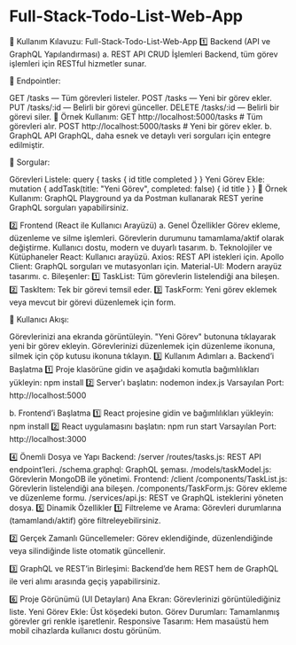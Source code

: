 # Full-Stack-Todo-List-Web-App

🚀 Kullanım Kılavuzu: Full-Stack-Todo-List-Web-App
1️⃣ Backend (API ve GraphQL Yapılandırması)
a. REST API CRUD İşlemleri
Backend, tüm görev işlemleri için RESTful hizmetler sunar.

🔧 Endpointler:

GET /tasks — Tüm görevleri listeler.
POST /tasks — Yeni bir görev ekler.
PUT /tasks/:id — Belirli bir görevi günceller.
DELETE /tasks/:id — Belirli bir görevi siler.
🎯 Örnek Kullanım:
GET http://localhost:5000/tasks  # Tüm görevleri alır.
POST http://localhost:5000/tasks  # Yeni bir görev ekler.
b. GraphQL API
GraphQL, daha esnek ve detaylı veri sorguları için entegre edilmiştir.

🔧 Sorgular:

Görevleri Listele:
query {
  tasks {
    id
    title
    completed
  }
}
Yeni Görev Ekle:
mutation {
  addTask(title: "Yeni Görev", completed: false) {
    id
    title
  }
}
🎯 Örnek Kullanım:
GraphQL Playground ya da Postman kullanarak REST yerine GraphQL sorguları yapabilirsiniz.

2️⃣ Frontend (React ile Kullanıcı Arayüzü)
a. Genel Özellikler
Görev ekleme, düzenleme ve silme işlemleri.
Görevlerin durumunu tamamlama/aktif olarak değiştirme.
Kullanıcı dostu, modern ve duyarlı tasarım.
b. Teknolojiler ve Kütüphaneler
React: Kullanıcı arayüzü.
Axios: REST API istekleri için.
Apollo Client: GraphQL sorguları ve mutasyonları için.
Material-UI: Modern arayüz tasarımı.
c. Bileşenler:
1️⃣ TaskList: Tüm görevlerin listelendiği ana bileşen.
2️⃣ TaskItem: Tek bir görevi temsil eder.
3️⃣ TaskForm: Yeni görev eklemek veya mevcut bir görevi düzenlemek için form.

🎯 Kullanıcı Akışı:

Görevlerinizi ana ekranda görüntüleyin.
"Yeni Görev" butonuna tıklayarak yeni bir görev ekleyin.
Görevlerinizi düzenlemek için düzenleme ikonuna, silmek için çöp kutusu ikonuna tıklayın.
3️⃣ Kullanım Adımları
a. Backend’i Başlatma
1️⃣ Proje klasörüne gidin ve aşağıdaki komutla bağımlılıkları yükleyin:
npm install
2️⃣ Server'ı başlatın:
nodemon index.js
Varsayılan Port: http://localhost:5000

b. Frontend’i Başlatma
1️⃣ React projesine gidin ve bağımlılıkları yükleyin:
npm install
2️⃣ React uygulamasını başlatın:
npm  run start
Varsayılan Port: http://localhost:3000

4️⃣ Önemli Dosya ve Yapı
Backend: /server
/routes/tasks.js: REST API endpoint’leri.
/schema.graphql: GraphQL şeması.
/models/taskModel.js: Görevlerin MongoDB ile yönetimi.
Frontend: /client
/components/TaskList.js: Görevlerin listelendiği ana bileşen.
/components/TaskForm.js: Görev ekleme ve düzenleme formu.
/services/api.js: REST ve GraphQL isteklerini yöneten dosya.
5️⃣ Dinamik Özellikler
1️⃣ Filtreleme ve Arama:
Görevleri durumlarına (tamamlandı/aktif) göre filtreleyebilirsiniz.

2️⃣ Gerçek Zamanlı Güncellemeler:
Görev eklendiğinde, düzenlendiğinde veya silindiğinde liste otomatik güncellenir.

3️⃣ GraphQL ve REST’in Birleşimi:
Backend’de hem REST hem de GraphQL ile veri alımı arasında geçiş yapabilirsiniz.

6️⃣ Proje Görünümü (UI Detayları)
Ana Ekran: Görevlerinizi görüntülediğiniz liste.
Yeni Görev Ekle: Üst köşedeki buton.
Görev Durumları: Tamamlanmış görevler gri renkle işaretlenir.
Responsive Tasarım: Hem masaüstü hem mobil cihazlarda kullanıcı dostu görünüm.



